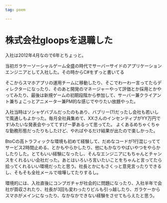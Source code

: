 ```yaml
---
tag: poem

---
```



# 株式会社gloopsを退職した

入社は2012年4月なので6年とちょっと。

当初ガラケーソーシャルゲーム全盛の時代でサーバーサイドのアプリケーションエンジニアとして入社した。その時からC#をずっと書いてる

そこからスマホアプリの運用チームに移動したり、そこでわーわー言ってたらディレクターになったり、そのあと開発のマネージャーやって評価とか採用とかやってみたり、最後は新規ゲームの初期段階から参加して、サーバー兼クライアント兼ちょこっとアニメーター兼PM的な感じでやりたい放題やった。

入社当時はソシャゲバブルだったのもあり、バブリー(?)だったし会社も若いしで風通しもよかった。毎月全社員集めて、XXさんのインセンティブがYY万円です!みたいな発表会やっててすげー夢あるって思ってた。 よくあるめちゃくちゃな勤務形態だったりもしたけど、やればやるだけ結果が出たので楽しかった。

BtoCの高トラフィックな環境も初めて経験して、だめなコードが1行混じっててサービス2時間止める、とかもやらかしたり、他にもかなりやばいやつをやらかしたりした。とてもいい経験になったし、そんなエンジニアにもちゃんとチャンスをくれるいい会社だった。あとはいろいろ言いたいことをちゃんと言ってたら拾ってくれるいい環境だったと思う。社長とかにもさくっと意見言ったりできるし、そもそも全社メールで喧嘩してたりするし。

環境的には、入社直後にコンプガチャが社会的に問題になったり、入社半年で会社が買収されたり、社長が3回も変わったりビルも引っ越したり、ガラケーからスマホがメインになったり、なかなかできない経験をさせてもらえたと思う。


